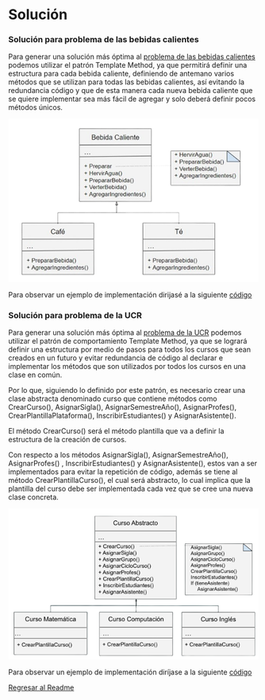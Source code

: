 # Solución

### **Solución para problema de las bebidas calientes**
Para generar una solución más óptima al [problema de las bebidas calientes](./Problema.md) podemos utilizar el patrón Template Method, ya que permitirá definir una estructura para cada bebida caliente, definiendo de antemano varios métodos que se utilizan para todas las bebidas calientes, así evitando la redundancia código y que de esta manera cada nueva bebida caliente que se quiere implementar sea más fácil de agregar y solo deberá definir pocos métodos únicos.

![Template_Bebidas_Calientes](./../img/Template_Bebidas_Calientes.png)

Para observar un ejemplo de implementación dirijasé a la siguiente [código](./../src/Bebida.py)

### **Solución para problema de la UCR**
Para generar una solución más óptima al [problema de la UCR](./Problema.md) podemos utilizar el patrón de comportamiento Template Method, ya que se logrará definir una estructura por medio de pasos para todos los cursos que sean creados en un futuro y evitar redundancia de código al declarar e implementar los métodos que son utilizados por todos los cursos en una clase en común.

Por lo que, siguiendo lo definido por este patrón, es necesario crear una clase abstracta denominado curso que contiene métodos como CrearCurso(), AsignarSigla(), AsignarSemestreAño(), AsignarProfes(), CrearPlantillaPlataforma(), InscribirEstudiantes() y AsignarAsistente().

El método CrearCurso() será el método plantilla que va a definir la estructura de la creación de cursos.

Con respecto a los métodos AsignarSigla(), AsignarSemestreAño(), AsignarProfes() , InscribirEstudiantes() y AsignarAsistente(), estos van a ser implementados para evitar la repetición de código, además se tiene al método CrearPlantillaCurso(), el cual será abstracto, lo cual implica que la plantilla del curso debe ser implementada cada vez que se cree una nueva clase concreta.

![Template_Cursos_UCR](./../img/Template_Cursos_UCR.PNG)

Para observar un ejemplo de implementación diríjase a la siguiente [código](./../src/Cursos.py)

[Regresar al Readme](./../README.md)
